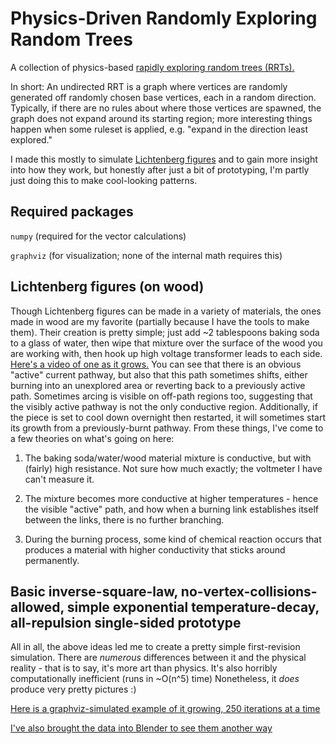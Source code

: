 # Physics-Driven Randomly Exploring Random Trees

A collection of physics-based [rapidly exploring random trees (RRTs).](https://en.wikipedia.org/wiki/Rapidly-exploring_random_tree)

In short: An undirected RRT is a graph where vertices are randomly generated off randomly chosen base vertices, each in a random direction. Typically, if there are no rules about where those vertices are spawned, the graph does not expand around its starting region; more interesting things happen when some ruleset is applied, e.g. "expand in the direction least explored."

I made this mostly to simulate [Lichtenberg figures](https://en.wikipedia.org/wiki/Lichtenberg_figure) and to gain more insight into how they work, but honestly after just a bit of prototyping, I'm partly just doing this to make cool-looking patterns.

## Required packages

`numpy` (required for the vector calculations)

`graphviz` (for visualization; none of the internal math requires this)

## Lichtenberg figures (on wood)

Though Lichtenberg figures can be made in a variety of materials, the ones made in wood are my favorite (partially because I have the tools to make them). Their creation is pretty simple; just add ~2 tablespoons baking soda to a glass of water, then wipe that mixture over the surface of the wood you are working with, then hook up high voltage transformer leads to each side. [Here's a video of one as it grows.](https://www.youtube.com/watch?v=XupIgTwv_Qk) You can see that there is an obvious "active" current pathway, but also that this path sometimes shifts, either burning into an unexplored area or reverting back to a previously active path. Sometimes arcing is visible on off-path regions too, suggesting that the visibly active pathway is not the only conductive region. Additionally, if the piece is set to cool down overnight then restarted, it will sometimes start its growth from a previously-burnt pathway. From these things, I've come to a few theories on what's going on here:

1. The baking soda/water/wood material mixture is conductive, but with (fairly) high resistance. Not sure how much exactly; the voltmeter I have can't measure it.

2. The mixture becomes more conductive at higher temperatures - hence the visible "active" path, and how when a burning link establishes itself between the links, there is no further branching.

3. During the burning process, some kind of chemical reaction occurs that produces a material with higher conductivity that sticks around permanently.

## Basic inverse-square-law, no-vertex-collisions-allowed, simple exponential temperature-decay, all-repulsion single-sided prototype

All in all, the above ideas led me to create a pretty simple first-revision simulation. There are *numerous* differences between it and the physical reality - that is to say, it's more art than physics. It's also horribly computationally inefficient (runs in ~O(n^5) time) Nonetheless, it *does* produce very pretty pictures :)

[Here is a graphviz-simulated example of it growing, 250 iterations at a time](https://i.imgur.com/veGcDOj.gif)

[I've also brought the data into Blender to see them another way](https://i.imgur.com/Wk7p90Q.png)

